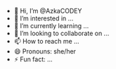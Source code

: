 - 👋 Hi, I’m @AzkaCODEY
- 👀 I’m interested in ...
- 🌱 I’m currently learning ...
- 💞️ I’m looking to collaborate on ...
- 📫 How to reach me ...
- 😄 Pronouns: she/her
- ⚡ Fun fact: ...

<!---
AzkaCODS/AzkaCODS is a ✨ special ✨ repository because its `README.md` (this file) appears on your GitHub profile.
You can click the Preview link to take a look at your changes.
--->
